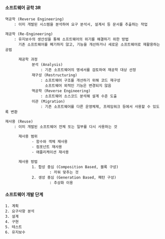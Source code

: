 #### 소프트웨어 공학 3R
    역공학 (Reverse Engineering)
        : 이미 개발된 시스템을 분석하여 요구 분석서, 설계서 등 문서를 추출하는 작업

    재공학 (Re-Engineering)
        : 유지보수의 생산성을 통해 소프트웨어의 위기를 해결하기 위한 방법
          기존 소프트웨어를 폐기하지 않고, 기능을 개선하거나 새로운 소프트웨어로 재활용하는 공법

          재공학 과정
                분석 (Analysis)
                    : 기존 소프트웨어의 명세서를 검토하여 재공학 대상 선정
                재구성 (Restructuring)
                    : 소프트웨어 구조를 개선하기 위해 코드 재구성
                      소프트웨어 외적인 기능은 변경되지 않음
                역공학 (Reverse Engineering)
                    : 소프트웨어 소스코드 분석해 설계 수준 도출
                이관 (Migration)
                    : 기존 소프트웨어를 다른 운영체제, 프레임워크 등에서 사용할 수 있도록 변환
                
    재사용 (Reuse)
        : 이미 개발된 소프트웨어 전체 또는 일부를 다시 사용하는 것

          재사용 범위
                - 함수와 객체 재사용
                - 컴포넌트 재사용
                - 애플리케이션 재사용

          재사용 방법
                1. 합성 중심 (Composition Based, 블록 구성)
                        : 끼워 맞추는 것
                2. 생성 중심 (Generation Based, 패턴 구성)
                        : 추상화 이용


#### 소프트웨어 개발 단계
    1. 계획
    2. 요구사항 분석
    3. 설계
    4. 구현
    5. 테스트
    6. 유지보수